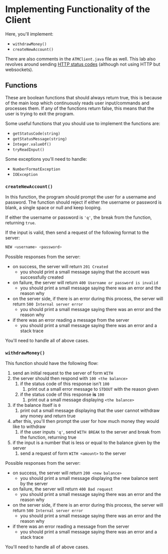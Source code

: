 # Implementing Functionality of the Client

Here, you'll implement:

- `withdrawMoney()`
- `createNewAccount()`

There are also comments in the `ATMClient.java` file as well.
This lab also revolves around sending [HTTP status codes](https://developer.mozilla.org/en-US/docs/Web/HTTP/Status) (although not using HTTP but websockets).

## Functions

These are boolean functions that should always return true, this is because of the main loop which continuously reads
user input/commands and processes them. If any of the functions return false, this means that the user is trying
to exit the program.

Some useful functions that you should use to implement the functions are:

- `getStatusCode(string)`
- `getStatusMessage(string)`
- `Integer.valueOf()`
- `tryReadInput()`

Some exceptions you'll need to handle:

- `NumberFormatException`
- `IOException`

### `createNewAccount()`

In this function, the program should prompt the user for a username and password. The function should reject if either
the username or password is blank, a single space or null and keep looping.

If either the username or password is `'q'`, the break from the function, returning `true`.

If the input is valid, then send a request of the following format to the server:

```sh
NEW <username> <password>
```

Possible responses from the server:

- on success, the server will return `201 Created`
  - you should print a small message saying that the account was successfully created
- on failure, the server will return `400 Username or password is invalid`
  - you should print a small message saying there was an error and the reason why
- on the server side, if there is an error during this process, the server will return `500 Internal server error`
  - you should print a small message saying there was an error and the reason why
- if there was an error reading a message from the server
  - you should print a small message saying there was an error and a stack trace

You'll need to handle all of above cases.

### `withdrawMoney()`

This function should have the following flow:

1. send an initial request to the server of form `WITH`
2. the server should then respond with `100 <the balance>`
   1. if the status code of this response isn't `100`
      1. print out a small error message to `STDOUT` with the reason given
   2. if the status code of this response **is** `100`
      1. print out a small message displaying `<the balance>`
3. if the balance itself is `0`
   1. print out a small message displaying that the user cannot withdraw any money and return true
4. after this, you'll then prompt the user for how much money they would like to withdraw
   1. if the user inputs `'q'`, send `WITH BREAK` to the server and break from the function, returning true
5. if the input is a number that is less or equal to the balance given by the server
   1. send a request of form `WITH <amount>` to the server

Possible responses from the server:

- on success, the server will return `200 <new balance>`
  - you should print a small message displaying the new balance sent by the server
- on failure, the server will return `400 Bad request`
  - you should print a small message saying there was an error and the reason why
- on the server side, if there is an error during this process, the server will return `500 Internal server error`
  - you should print a small message saying there was an error and the reason why
- if there was an error reading a message from the server
  - you should print a small message saying there was an error and a stack trace

You'll need to handle all of above cases.
